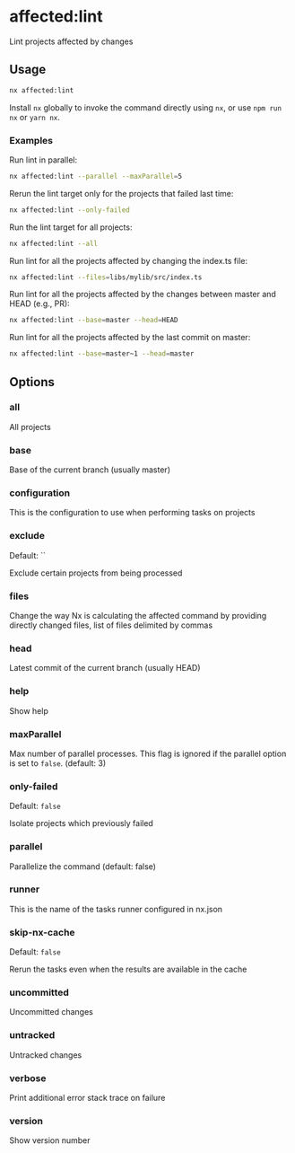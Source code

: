 # affected:lint

Lint projects affected by changes

## Usage

```bash
nx affected:lint
```

Install `nx` globally to invoke the command directly using `nx`, or use `npm run nx` or `yarn nx`.

### Examples

Run lint in parallel:

```bash
nx affected:lint --parallel --maxParallel=5
```

Rerun the lint target only for the projects that failed last time:

```bash
nx affected:lint --only-failed
```

Run the lint target for all projects:

```bash
nx affected:lint --all
```

Run lint for all the projects affected by changing the index.ts file:

```bash
nx affected:lint --files=libs/mylib/src/index.ts
```

Run lint for all the projects affected by the changes between master and HEAD (e.g., PR):

```bash
nx affected:lint --base=master --head=HEAD
```

Run lint for all the projects affected by the last commit on master:

```bash
nx affected:lint --base=master~1 --head=master
```

## Options

### all

All projects

### base

Base of the current branch (usually master)

### configuration

This is the configuration to use when performing tasks on projects

### exclude

Default: ``

Exclude certain projects from being processed

### files

Change the way Nx is calculating the affected command by providing directly changed files, list of files delimited by commas

### head

Latest commit of the current branch (usually HEAD)

### help

Show help

### maxParallel

Max number of parallel processes. This flag is ignored if the parallel option is set to `false`. (default: 3)

### only-failed

Default: `false`

Isolate projects which previously failed

### parallel

Parallelize the command (default: false)

### runner

This is the name of the tasks runner configured in nx.json

### skip-nx-cache

Default: `false`

Rerun the tasks even when the results are available in the cache

### uncommitted

Uncommitted changes

### untracked

Untracked changes

### verbose

Print additional error stack trace on failure

### version

Show version number
